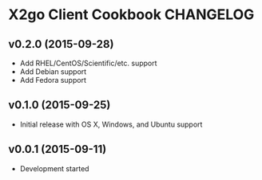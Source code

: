 X2go Client Cookbook CHANGELOG
==============================

v0.2.0 (2015-09-28)
-------------------
- Add RHEL/CentOS/Scientific/etc. support
- Add Debian support
- Add Fedora support

v0.1.0 (2015-09-25)
-------------------
- Initial release with OS X, Windows, and Ubuntu support

v0.0.1 (2015-09-11)
-------------------
- Development started
